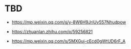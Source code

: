 # TBD

- https://mp.weixin.qq.com/s/y-8W6H9JriUv557Nhudpow

- https://zhuanlan.zhihu.com/p/59256821

- https://mp.weixin.qq.com/s/5MXGuj-cEcd0gWtUD6rF_A
